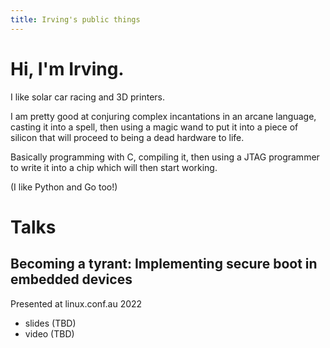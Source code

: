 ```yaml
---
title: Irving's public things
---
```


# Hi, I'm Irving.

I like solar car racing and 3D printers.

I am pretty good at conjuring complex incantations in an arcane language, casting it into a spell, then using a magic wand to put it into a piece of silicon that will proceed to being a dead hardware to life.

Basically programming with C, compiling it, then using a JTAG programmer to write it into a chip which will then start working.

(I like Python and Go too!)

# Talks
## Becoming a tyrant: Implementing secure boot in embedded devices
Presented at linux.conf.au 2022
- slides (TBD)
- video (TBD)
